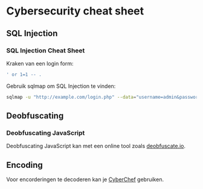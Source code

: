 # Cybersecurity cheat sheet

## SQL Injection

### SQL Injection Cheat Sheet

Kraken van een login form:

```sql
' or 1=1 -- .
```

Gebruik sqlmap om SQL Injection te vinden:

```bash
sqlmap -u "http://example.com/login.php" --data="username=admin&password=admin" --method=POST
```

## Deobfuscating

### Deobfuscating JavaScript

Deobfuscating JavaScript kan met een online tool zoals [deobfuscate.io](https://deobfuscate.io/).

## Encoding

Voor encorderingen te decoderen kan je [CyberChef](https://gchq.github.io/CyberChef/) gebruiken.

